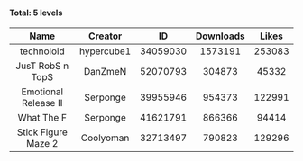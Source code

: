 #### Total: 5 levels

| Name | Creator | ID | Downloads | Likes |
|:---:|:---:|:---:|:---:|:---:|
| technoloid | hypercube1 | 34059030 | 1573191 | 253083
| JusT RobS n TopS | DanZmeN | 52070793 | 304873 | 45332
| Emotional Release II | Serponge | 39955946 | 954373 | 122991
| What The F | Serponge | 41621791 | 866366 | 94414
| Stick Figure Maze 2 | Coolyoman | 32713497 | 790823 | 129296
